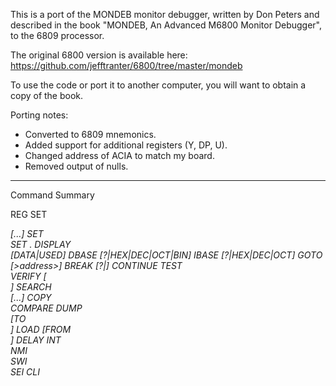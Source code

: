 This is a port of the MONDEB monitor debugger, written by Don Peters
and described in the book "MONDEB, An Advanced M6800 Monitor
Debugger", to the 6809 processor.

The original 6800 version is available here: https://github.com/jefftranter/6800/tree/master/mondeb

To use the code or port it to another computer, you will want to
obtain a copy of the book.

Porting notes:
- Converted to 6809 mnemonics.
- Added support for additional registers (Y, DP, U).
- Changed address of ACIA to match my board.
- Removed output of nulls.

------------------------------------------------------------------------

Command Summary

REG
SET <address> <value> [<value>...]
SET <address range> <value>
SET .<register> <value>
DISPLAY <address range> [DATA|USED]
DBASE [?|HEX|DEC|OCT|BIN]
IBASE [?|HEX|DEC|OCT]
GOTO [>address>]
BREAK [?|<addess>]
CONTINUE
TEST <address range>
VERIFY [ <address range>]
SEARCH <address range> <value> [<value>...]
COPY <address range> <address>
COMPARE <value1> <value2>
DUMP <address range> [TO <address>]
LOAD [FROM <address>]
DELAY <value>
INT <address>
NMI <address>
SWI <address>
SEI
CLI
